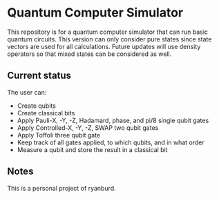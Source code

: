 # Quantum Computer Simulator

This repository is for a quantum computer simulator that can run basic quantum circuits. This version can only consider pure states since state vectors are used for all calculations. Future updates will use density operators so that mixed states can be considered as well.

## Current status
The user can:
- Create qubits
- Create classical bits
- Apply Pauli-X, -Y, -Z, Hadamard, phase, and pi/8 single qubit gates
- Apply Controlled-X, -Y, -Z, SWAP two qubit gates
- Apply Toffoli three qubit gate
- Keep track of all gates applied, to which qubits, and in what order
- Measure a qubit and store the result in a classical bit

## Notes
This is a personal project of ryanburd.
